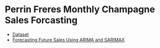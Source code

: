 # Perrin Freres Monthly Champagne Sales Forcasting

- [Dataset](https://www.kaggle.com/datasets/galibce003/perrin-freres-monthly-champagne-sales)
- [Forecasting Future Sales Using ARIMA and SARIMAX](https://www.youtube.com/watch?v=2XGSIlgUBDI)
